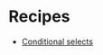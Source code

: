 # Recipes

* [Conditional selects](https://github.com/koskimas/kysely/tree/master/recipes/conditional-selects.md)